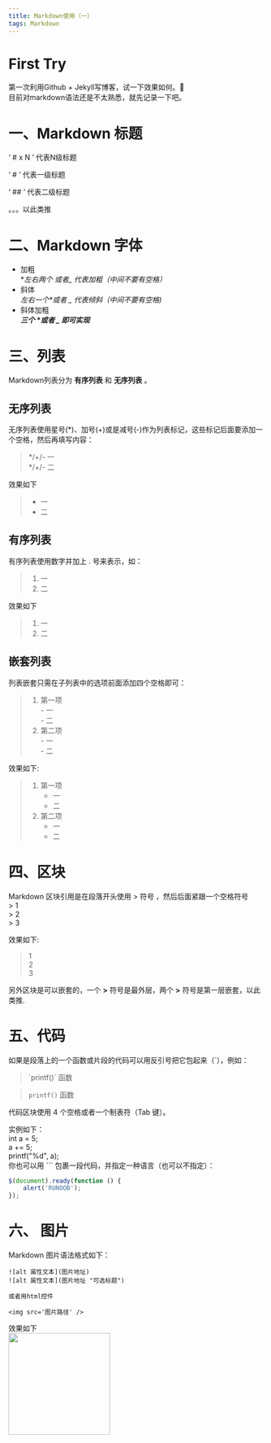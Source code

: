 ```yaml
---
title: Markdown使用（一）
tags: Markdown
---
```


# First Try
第一次利用Github + Jekyll写博客，试一下效果如何。🙂    
目前对markdown语法还是不太熟悉，就先记录一下吧。 

# 一、Markdown 标题
‘ # x N ’ 代表N级标题        

‘ # ’ 代表一级标题          

‘ ## ’ 代表二级标题              

。。。以此类推           


# 二、Markdown 字体
- 加粗  
  **左右两个 *或者_ 代表加粗（中间不要有空格）**
- 斜体  
  _左右一个*或者 _ 代表倾斜（中间不要有空格)_
- 斜体加粗  
  ___三个 *或者 _ 即可实现___ 

<!--more-->

# 三、列表
Markdown列表分为 **有序列表** 和 **无序列表** 。
## 无序列表
无序列表使用星号(*)、加号(+)或是减号(-)作为列表标记，这些标记后面要添加一个空格，然后再填写内容：
>\*/+/- 一    
>\*/+/- 二           

效果如下

>* 一       
>* 二

## 有序列表
有序列表使用数字并加上 . 号来表示，如：
>1. 一     
>2. 二

效果如下

>1. 一
>2. 二

## 嵌套列表
列表嵌套只需在子列表中的选项前面添加四个空格即可：
>1. 第一项    
>       \- 一   
>       \- 二         
>2. 第二项   
>       \- 一    
>       \- 二

效果如下:

>1. 第一项     
>       - 一
>       - 二
>2. 第二项
>       - 一
>       - 二

# 四、区块
Markdown 区块引用是在段落开头使用 > 符号 ，然后后面紧跟一个空格符号    
\> 1   
\> 2  
\> 3    

效果如下:

> 1    
> 2  
> 3  

另外区块是可以嵌套的，一个 **>** 符号是最外层，两个 **>** 符号是第一层嵌套，以此类推.

# 五、代码
如果是段落上的一个函数或片段的代码可以用反引号把它包起来（\`），例如：
> <p> `printf()` 函数 <p>

>`printf()` 函数

代码区块使用 4 个空格或者一个制表符（Tab 键）。      

实例如下：  
	int a = 5;    
	a += 5;    
	printf("%d", a);    
你也可以用 ``` 包裹一段代码，并指定一种语言（也可以不指定）：

```javascript
$(document).ready(function () {
    alert('RUNOOB');
});
```

# 六、 图片
Markdown 图片语法格式如下：  

```
![alt 属性文本](图片地址)
![alt 属性文本](图片地址 "可选标题")

或者用html控件

<img src='图片路径' />

```

效果如下  
<img src ='https://gitee.com/cafory/images-store/raw/master/Image/Desk.jpg' width=200 height=200 />
